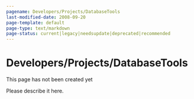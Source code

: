 ```yaml
---
pagename: Developers/Projects/DatabaseTools
last-modified-date: 2008-09-20
page-template: default
page-type: text/markdown
page-status: current|legacy|needsupdate|deprecated|recommended
---
```

Developers/Projects/DatabaseTools
=================================

This page has not been created yet

Please describe it here.
